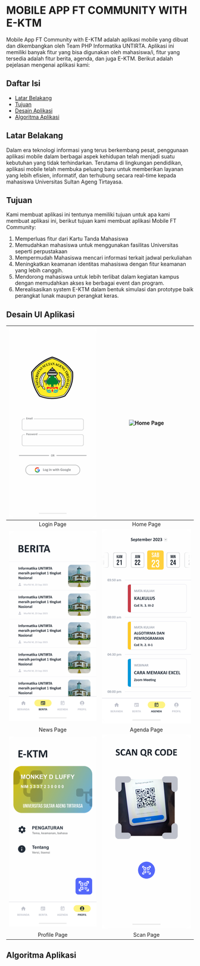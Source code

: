 # MOBILE APP FT COMMUNITY WITH E-KTM
Mobile App FT Community with E-KTM adalah aplikasi mobile yang dibuat dan dikembangkan oleh Team PHP Informatika UNTIRTA. Aplikasi ini memiliki banyak fitur yang bisa digunakan oleh mahasiswa/i, fitur yang tersedia adalah fitur berita, agenda, dan juga E-KTM. Berikut adalah pejelasan mengenai aplikasi kami:

## Daftar Isi
- [Latar Belakang](#latar-belakang)
- [Tujuan](#tujuan)
- [Desain Aplikasi](#desain-ui-aplikasi)
- [Algoritma Aplikasi](#algoritma-aplikasi)

## Latar Belakang
Dalam era teknologi informasi yang terus berkembang pesat, penggunaan aplikasi mobile dalam berbagai aspek kehidupan telah menjadi suatu kebutuhan yang tidak terhindarkan. Terutama di lingkungan pendidikan, aplikasi mobile telah membuka peluang baru untuk memberikan layanan yang lebih efisien, informatif, dan terhubung secara real-time kepada mahasiswa Universitas Sultan Ageng Tirtayasa.

## Tujuan
Kami membuat aplikasi ini tentunya memiliki tujuan untuk apa kami membuat aplikasi ini, berikut tujuan kami membuat aplikasi Mobile FT Community:
1. Memperluas fitur dari Kartu Tanda Mahasiswa
2. Memudahkan mahasiswa untuk menggunakan fasilitas Universitas seperti perpustakaan
3. Mempermudah Mahasiswa mencari informasi terkait jadwal perkuliahan
4. Meningkatkan keamanan identitas mahasiswa dengan fitur keamanan yang lebih canggih.
5. Mendorong mahasiswa untuk lebih terlibat dalam kegiatan kampus dengan memudahkan akses ke berbagai event dan program.
6. Merealisasikan system E-KTM dalam bentuk simulasi dan prototype baik perangkat lunak maupun perangkat keras.

## Desain UI Aplikasi
| ![Login Page](img/ui/halaman-login.png) | ![Home Page](img/ui/halaman-beranda.png) |
|:-------------------------:|:-------------------------:|
| Login Page                | Home Page                 |
| ![News Page](img/ui/halaman-berita.png) | ![Agenda Page](img/ui/halaman-agenda.png) |
| News Page                 |  Agenda Page              |
| ![Profile Page](img/ui/halaman-profil.png) | ![Scan Page](img/ui/halaman-scan.png) |
| Profile Page              | Scan Page                 |

## Algoritma Aplikasi
